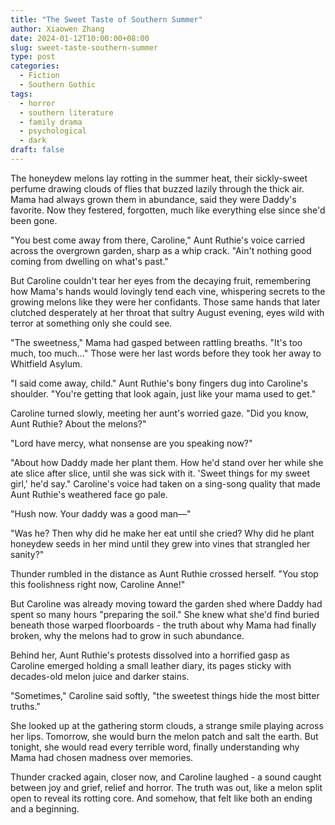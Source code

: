 ```yaml
---
title: "The Sweet Taste of Southern Summer"
author: Xiaowen Zhang
date: 2024-01-12T10:00:00+08:00
slug: sweet-taste-southern-summer
type: post
categories:
  - Fiction
  - Southern Gothic
tags:
  - horror
  - southern literature
  - family drama
  - psychological
  - dark
draft: false
---
```


The honeydew melons lay rotting in the summer heat, their sickly-sweet perfume drawing clouds of flies that buzzed lazily through the thick air. Mama had always grown them in abundance, said they were Daddy's favorite. Now they festered, forgotten, much like everything else since she'd been gone.

"You best come away from there, Caroline," Aunt Ruthie's voice carried across the overgrown garden, sharp as a whip crack. "Ain't nothing good coming from dwelling on what's past."

But Caroline couldn't tear her eyes from the decaying fruit, remembering how Mama's hands would lovingly tend each vine, whispering secrets to the growing melons like they were her confidants. Those same hands that later clutched desperately at her throat that sultry August evening, eyes wild with terror at something only she could see.

"The sweetness," Mama had gasped between rattling breaths. "It's too much, too much..." Those were her last words before they took her away to Whitfield Asylum.

"I said come away, child." Aunt Ruthie's bony fingers dug into Caroline's shoulder. "You're getting that look again, just like your mama used to get."

Caroline turned slowly, meeting her aunt's worried gaze. "Did you know, Aunt Ruthie? About the melons?"

"Lord have mercy, what nonsense are you speaking now?"

"About how Daddy made her plant them. How he'd stand over her while she ate slice after slice, until she was sick with it. 'Sweet things for my sweet girl,' he'd say." Caroline's voice had taken on a sing-song quality that made Aunt Ruthie's weathered face go pale.

"Hush now. Your daddy was a good man—"

"Was he? Then why did he make her eat until she cried? Why did he plant honeydew seeds in her mind until they grew into vines that strangled her sanity?"

Thunder rumbled in the distance as Aunt Ruthie crossed herself. "You stop this foolishness right now, Caroline Anne!"

But Caroline was already moving toward the garden shed where Daddy had spent so many hours "preparing the soil." She knew what she'd find buried beneath those warped floorboards - the truth about why Mama had finally broken, why the melons had to grow in such abundance.

Behind her, Aunt Ruthie's protests dissolved into a horrified gasp as Caroline emerged holding a small leather diary, its pages sticky with decades-old melon juice and darker stains.

"Sometimes," Caroline said softly, "the sweetest things hide the most bitter truths."

She looked up at the gathering storm clouds, a strange smile playing across her lips. Tomorrow, she would burn the melon patch and salt the earth. But tonight, she would read every terrible word, finally understanding why Mama had chosen madness over memories.

Thunder cracked again, closer now, and Caroline laughed - a sound caught between joy and grief, relief and horror. The truth was out, like a melon split open to reveal its rotting core. And somehow, that felt like both an ending and a beginning.
